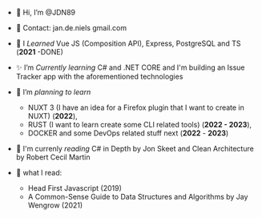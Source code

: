- 👋 Hi, I’m @JDN89
- 📨 Contact: jan.de.niels <at> gmail.com

- 🌱 I _Learned_ Vue JS (Composition API), Express, PostgreSQL and TS (**2021** -DONE)
- ✨ I’m _Currently learning_ C# and .NET CORE and I'm building an Issue Tracker app with the aforementioned technologies 
- 💞️ I’m _planning to learn_ 
  -   NUXT 3 (I have an idea for a Firefox plugin that I want to create in NUXT) (**2022**),
  -   RUST (I want to learn create some CLI related tools) (**2022 - 2023**), 
  -   DOCKER  and some DevOps related stuff next (**2022** - **2023**)
  
- 📖 I'm currenly _reading_ C# in Depth by Jon Skeet and Clean Architecture by Robert Cecil Martin

- 📕 what I read:
  -   Head First Javascript (2019)
  -   A Common-Sense Guide to Data Structures and Algorithms by Jay Wengrow (2021)   
  

<!---
JDN89/JDN89 is a ✨ special ✨ repository because its `README.md` (this file) appears on your GitHub profile.
You can click the Preview link to take a look at your changes.
--->
